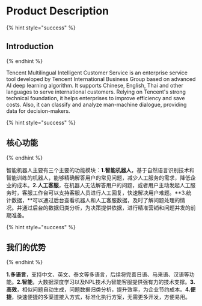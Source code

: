 # Product Description

{% hint style="success" %}
## Introduction
{% endhint %}

Tencent Multilingual Intelligent Customer Service is an enterprise service tool developed by Tencent International Business Group based on advanced AI deep learning algorithm. It supports Chinese, English, Thai and other languages to serve international customers. Relying on Tencent's strong technical foundation, it helps enterprises to improve efficiency and save costs. Also, it can classify and analyze man-machine dialogue, providing data for decision-makers.

{% hint style="success" %}
## 核心功能
{% endhint %}

智能机器人主要有三个主要的功能模块：**1.智能机器人**，基于自然语言识别技术和智能训练的机器人，能够精确解答用户的常见问题，减少人工服务的需求，降低企业的成本。**2.人工客服**，在机器人无法解答用户的问题，或者用户主动发起人工服务时，客服工作台可以支持客服人员进行人工回复，快速解决用户难题。**3.统计数据，**可以通过后台查看机器人和人工客服数据，及时了解问题处理的情况。并通过后台的数据归类分析，为决策提供依据，进行精准营销和问题并发的前期准备。

{% hint style="success" %}
## 我们的优势
{% endhint %}

 **1.多语言**，支持中文、英文、泰文等多语言，后续将完善日语、马来语、汉语等功能。**2.智能**，大数据深度学习以及NPL技术为智能客服提供强有力的技术支撑。**3.高效**，相似问题自动生成，问题数据归类分析，提升效率，为企业节约成本。**4.便捷**，快速便捷的多渠道接入方式，标准化执行方案，无需更多开发，方便易用。



